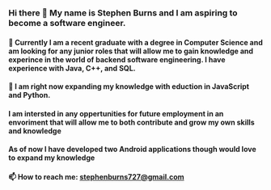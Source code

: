 ### Hi there 👋 My name is Stephen Burns and I am aspiring to become a software engineer.
#### 🔭 Currently I am a recent graduate with a degree in Computer Science and am looking for any junior roles that will allow me to gain knowledge and experince in the world of backend software engineering. I have experience with Java, C++, and SQL.
#### 🌱 I am right now expanding my knowledge with eduction in JavaScript and Python.
#### I am intersted in any oppertunities for future employment in an envoriment that will allow me to both contribute and grow my own skills and knowledge
#### As of now I have developed two Android applications though would love to expand my knowledge 
#### 📫 How to reach me: stephenburns727@gmail.com

<!--
**stevo2012/stevo2012** is a ✨ _special_ ✨ repository because its `README.md` (this file) appears on your GitHub profile.

Here are some ideas to get you started:

- 🔭 I’m currently working on ...
- 🌱 I’m currently learning ...
- 👯 I’m looking to collaborate on ...
- 🤔 I’m looking for help with ...
- 💬 Ask me about ...
- 📫 How to reach me: ...
- 😄 Pronouns: ...
- ⚡ Fun fact: ...
-->
